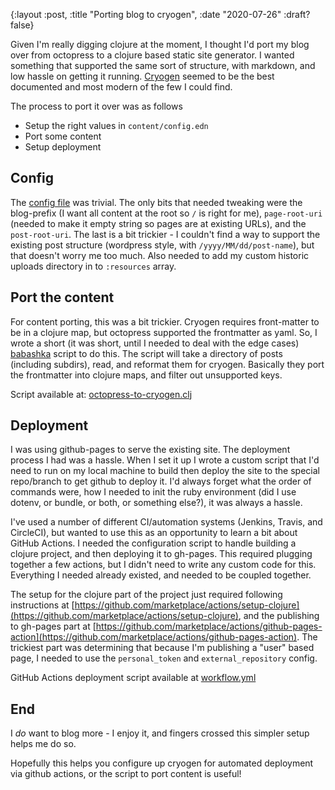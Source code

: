 {:layout :post, :title "Porting blog to cryogen", :date "2020-07-26" :draft? false}

Given I'm really digging clojure at the moment, I thought I'd port my blog over from octopress to a clojure based static site generator. I wanted something that supported the same sort of structure, with markdown, and low hassle on getting it running. [Cryogen](https://cryogenweb.org/) seemed to be the best documented and most modern of the few I could find.

The process to port it over was as follows
- Setup the right values in `content/config.edn`
- Port some content
- Setup deployment

## Config

The [config file](https://github.com/rickerbh/blog/blob/0ab0bd8250ab78a31d75db501892cddb9b13a7a6/content/config.edn) was trivial. The only bits that needed tweaking were the blog-prefix (I want all content at the root so `/` is right for me), `page-root-uri` (needed to make it empty string so pages are at existing URLs), and the `post-root-uri`. The last is a bit trickier - I couldn't find a way to support the existing post structure (wordpress style, with `/yyyy/MM/dd/post-name`), but that doesn't worry me too much. Also needed to add my custom historic uploads directory in to `:resources` array.

## Port the content

For content porting, this was a bit trickier. Cryogen requires front-matter to be in a clojure map, but octopress supported the frontmatter as yaml. So, I wrote a short (it was short, until I needed to deal with the edge cases) [babashka](https://github.com/borkdude/babashka/) script to do this. The script will take a directory of posts (including subdirs), read, and reformat them for cryogen. Basically they port the frontmatter into clojure maps, and filter out unsupported keys.

Script available at: [octopress-to-cryogen.clj](https://gist.github.com/rickerbh/4bcc3b3243e0f271b9ca3c8e16028948)

## Deployment

I was using github-pages to serve the existing site. The deployment process I had was a hassle. When I set it up I wrote a custom script that I'd need to run on my local machine to build then deploy the site to the special repo/branch to get github to deploy it. I'd always forget what the order of commands were, how I needed to init the ruby environment (did I use dotenv, or bundle, or both, or something else?), it was always a hassle.

I've used a number of different CI/automation systems (Jenkins, Travis, and CircleCI), but wanted to use this as an opportunity to learn a bit about GitHub Actions. I needed the configuration script to handle building a clojure project, and then deploying it to gh-pages. This required plugging together a few actions, but I didn't need to write any custom code for this. Everything I needed already existed, and needed to be coupled together.

The setup for the clojure part of the project just required following instructions at [https://github.com/marketplace/actions/setup-clojure](https://github.com/marketplace/actions/setup-clojure), and the publishing to gh-pages part at [https://github.com/marketplace/actions/github-pages-action](https://github.com/marketplace/actions/github-pages-action). The trickiest part was determining that because I'm publishing a "user" based page, I needed to use the `personal_token` and `external_repository` config.

GitHub Actions deployment script available at [workflow.yml](https://github.com/rickerbh/blog/blob/0ab0bd8250ab78a31d75db501892cddb9b13a7a6/.github/workflows/workflow.yml)

## End

I _do_ want to blog more - I enjoy it, and fingers crossed this simpler setup helps me do so.

Hopefully this helps you configure up cryogen for automated deployment via github actions, or the script to port content is useful!
